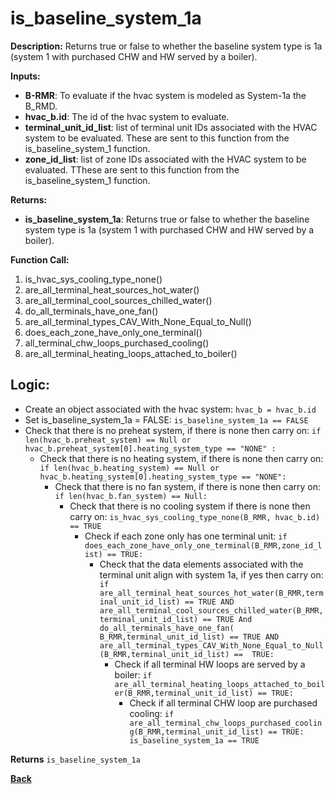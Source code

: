 # is_baseline_system_1a  

**Description:** Returns true or false to whether the baseline system type is 1a (system 1 with purchased CHW and HW served by a boiler).  

**Inputs:**  
- **B-RMR**: To evaluate if the hvac system is modeled as System-1a the B_RMD.   
- **hvac_b.id**: The id of the hvac system to evaluate.  
- **terminal_unit_id_list**: list of terminal unit IDs associated with the HVAC system to be evaluated. These are sent to this function from the is_baseline_system_1 function.
- **zone_id_list**: list of zone IDs associated with the HVAC system to be evaluated. TThese are sent to this function from the is_baseline_system_1 function.

**Returns:**  
- **is_baseline_system_1a**: Returns true or false to whether the baseline system type is 1a (system 1 with purchased CHW and HW served by a boiler).
 
**Function Call:** 
1. is_hvac_sys_cooling_type_none()
2. are_all_terminal_heat_sources_hot_water()  
3. are_all_terminal_cool_sources_chilled_water() 
4. do_all_terminals_have_one_fan()    
6. are_all_terminal_types_CAV_With_None_Equal_to_Null()
7. does_each_zone_have_only_one_terminal()    
8. all_terminal_chw_loops_purchased_cooling()
9. are_all_terminal_heating_loops_attached_to_boiler() 
 
## Logic:    
- Create an object associated with the hvac system: `hvac_b = hvac_b.id`  
- Set is_baseline_system_1a = FALSE: `is_baseline_system_1a == FALSE`    
- Check that there is no preheat system, if there is none then carry on: `if len(hvac_b.preheat_system) == Null or hvac_b.preheat_system[0].heating_system_type == "NONE" :`    
    - Check that there is no heating system, if there is none then carry on: `if len(hvac_b.heating_system) == Null or hvac_b.heating_system[0].heating_system_type == "NONE":`     
      - Check that there is no fan system, if there is none then carry on: `if len(hvac_b.fan_system) == Null:`
        - Check that there is no cooling system if there is none then carry on: `is_hvac_sys_cooling_type_none(B_RMR, hvac_b.id) == TRUE`  
            - Check if each zone only has one terminal unit: `if does_each_zone_have_only_one_terminal(B_RMR,zone_id_list) == TRUE:`  
                - Check that the data elements associated with the terminal unit align with system 1a, if yes then carry on: `if are_all_terminal_heat_sources_hot_water(B_RMR,terminal_unit_id_list) == TRUE AND are_all_terminal_cool_sources_chilled_water(B_RMR,terminal_unit_id_list) == TRUE And do_all_terminals_have_one_fan( B_RMR,terminal_unit_id_list) == TRUE AND  are_all_terminal_types_CAV_With_None_Equal_to_Null(B_RMR,terminal_unit_id_list) ==  TRUE:`        
                    - Check if all terminal HW loops are served by a boiler: `if are_all_terminal_heating_loops_attached_to_boiler(B_RMR,terminal_unit_id_list) == TRUE:`  
                        - Check if all terminal CHW loop are purchased cooling: `if are_all_terminal_chw_loops_purchased_cooling(B_RMR,terminal_unit_id_list) == TRUE: is_baseline_system_1a == TRUE`  

**Returns** `is_baseline_system_1a`  



**[Back](../../_toc.md)**